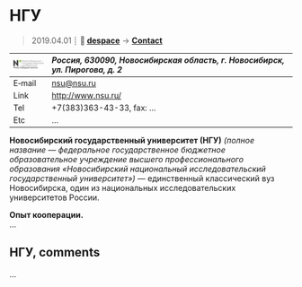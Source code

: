 # НГУ
> 2019.04.01 ┊ **🚀 [despace](index.md)** → **[Contact](contact.md)**

|[![](f/contact/n/nsu_logo1_thumb.jpg)](f/contact/n/nsu_logo1.png)|*Россия, 630090, Новосибирская область, г. Новосибирск, ул. Пирогова, д. 2*|
|:--|:--|
|E‑mail| <nsu@nsu.ru> |
|Link| <http://www.nsu.ru/> |
|Tel| +7(383)363-43-33, fax: … |
|Etc| … |

**Новосибирский государственный университет (НГУ)** *(полное название — федеральное государственное бюджетное образовательное учреждение высшего профессионального образования «Новосибирский национальный исследовательский государственный университет»)* — единственный классический вуз Новосибирска, один из национальных исследовательских университетов России.

**Опыт кооперации.**  
…


<p style="page-break-after:always"> </p>

## НГУ, comments

…
